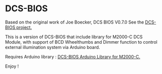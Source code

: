 # DCS-BIOS

Based on the original work of Joe Boecker, DCS BIOS V0.7.0 
See the [DCS-BIOS project.](https://github.com/dcs-bios/dcs-bios)


This is a version of DCS-BIOS that include library for M2000-C DCS Module, with support of BCD Wheelthumbs and Dimmer function to control external illumination system via Arduino board.

Requires Arduino library : [DCS-BIOS Arduino Library for M2000-C.](https://github.com/Exo7/DCS_BIOS-Arduino-Library-for-M2000-C)

Enjoy !